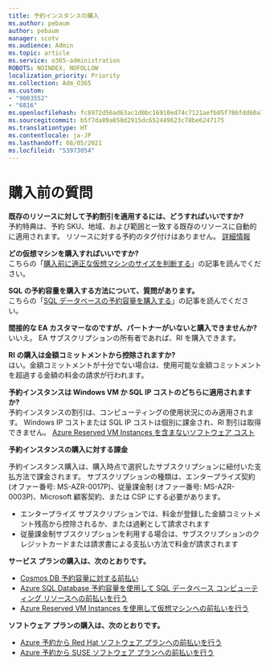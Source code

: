 ```yaml
---
title: 予約インスタンスの購入
ms.author: pebaum
author: pebaum
manager: scotv
ms.audience: Admin
ms.topic: article
ms.service: o365-administration
ROBOTS: NOINDEX, NOFOLLOW
localization_priority: Priority
ms.collection: Adm_O365
ms.custom:
- "9003552"
- "6816"
ms.openlocfilehash: fc8972d56ad63ac1d0bc16910ed74c7121aefb05f786fdd60a77ba89867d1741
ms.sourcegitcommit: b5f7da89a650d2915dc652449623c78be6247175
ms.translationtype: HT
ms.contentlocale: ja-JP
ms.lasthandoff: 08/05/2021
ms.locfileid: "53973054"
---
```

# <a name="questions-before-purchase"></a>購入前の質問

**既存のリソースに対して予約割引を適用するには、どうすればいいですか?**  
予約特典は、予約 SKU、地域、および範囲と一致する既存のリソースに自動的に適用されます。 リソースに対する予約のタグ付けはありません。 [詳細情報](https://docs.microsoft.com/azure/cost-management-billing/reservations/save-compute-costs-reservations?WT.mc_id=Portal-Microsoft_Azure_Support#how-reservation-discount-is-applied) 

**どの仮想マシンを購入すればいいですか?**  
こちらの「[購入前に適正な仮想マシンのサイズを判断する](https://docs.microsoft.com/azure/virtual-machines/windows/prepay-reserved-vm-instances?toc=/azure/billing/TOC.json&WT.mc_id=Portal-Microsoft_Azure_Support#determine-the-right-vm-size-before-you-buy)」の記事を読んでください。

**SQL の予約容量を購入する方法について、質問があります。**  
こちらの「[SQL データベースの予約容量を購入する](https://docs.microsoft.com/azure/sql-database/sql-database-reserved-capacity?toc=/azure/billing/TOC.json&WT.mc_id=Portal-Microsoft_Azure_Support#buy-sql-database-reserved-capacity)」の記事を読んでください。

**間接的な EA カスタマーなのですが、パートナーがいないと購入できませんか?**  
いいえ。 EA サブスクリプションの所有者であれば、RI を購入できます。

**RI の購入は金額コミットメントから控除されますか?**  
はい。金額コミットメントが十分でない場合は、使用可能な金額コミットメントを超過する金額の料金の請求が行われます。

**予約インスタンスは Windows VM か SQL IP コストのどちらに適用されますか?**  
予約インスタンスの割引は、コンピューティングの使用状況にのみ適用されます。 Windows IP コストまたは SQL IP コストは個別に課金され、RI 割引は取得できません。 [Azure Reserved VM Instances を含まないソフトウェア コスト](https://docs.microsoft.com/azure/billing/billing-reserved-instance-windows-software-costs?WT.mc_id=Portal-Microsoft_Azure_Support)  
      
**予約インスタンスの購入に対する課金**  
      
予約インスタンス購入は、購入時点で選択したサブスクリプションに紐付いた支払方法で課金されます。 サブスクリプションの種類は、エンタープライズ契約 (オファー番号: MS-AZR-0017P)、従量課金制 (オファー番号: MS-AZR-0003P)、Microsoft 顧客契約、または CSP にする必要があります。

-   エンタープライズ サブスクリプションでは、料金が登録した金額コミットメント残高から控除されるか、または過剰として請求されます
-   従量課金制サブスクリプションを利用する場合は、サブスクリプションのクレジットカードまたは請求書による支払い方法で料金が請求されます

**サービス プランの購入は、次のとおりです。**

-   [Cosmos DB 予約容量に対する前払い](https://docs.microsoft.com/azure/cosmos-db/cosmos-db-reserved-capacity?WT.mc_id=Portal-Microsoft_Azure_Support)
-   [Azure SQL Database 予約容量を使用して SQL データベース コンピューティング リソースへの前払いを行う](https://docs.microsoft.com/azure/sql-database/sql-database-reserved-capacity?WT.mc_id=Portal-Microsoft_Azure_Support)
-   [Azure Reserved VM Instances を使用して仮想マシンへの前払いを行う](https://docs.microsoft.com/azure/virtual-machines/windows/prepay-reserved-vm-instances?WT.mc_id=Portal-Microsoft_Azure_Support)

**ソフトウェア プランの購入は、次のとおりです。**

-   [Azure 予約から Red Hat ソフトウェア プランへの前払いを行う](https://docs.microsoft.com/azure/virtual-machines/linux/prepay-rhel-software-charges?WT.mc_id=Portal-Microsoft_Azure_Support)
-   [Azure 予約から SUSE ソフトウェア プランへの前払いを行う](https://docs.microsoft.com/azure/virtual-machines/linux/prepay-suse-software-charges?WT.mc_id=Portal-Microsoft_Azure_Support)